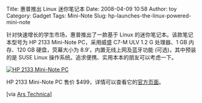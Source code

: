 Title: 惠普推出 Linux 迷你笔记本
Date: 2008-04-09 10:58
Author: toy
Category: Gadget
Tags: Mini-Note
Slug: hp-launches-the-linux-powered-mini-note

针对快速增长的学生市场，惠普推出了一款基于 Linux
的迷你笔记本。该款笔记本型号为 HP 2133 Mini-Note PC，采用威盛 C7-M ULV
1.2 G 处理器、1 GB 内存、120 GB 硬盘，荧幕大小为
8.9′，内置无线上网及蓝牙功能 (可选)，其中预装的是 SUSE Linux
操作系统。追求便携、实用本本的朋友可以考虑一下。

[![HP 2133 Mini-Note
PC](http://i.linuxtoy.org/i/2008/04/hp-mini-note.jpg "hp-mini-note")](http://i.linuxtoy.org/i/2008/04/hp-mini-note.jpg)

HP 2133 Mini-Note PC 售价
$499，详情可以查看它的[官方页面](http://h40059.www4.hp.com/hp2133/?jumpid=ex_r135_uk_en_public_psg/mu/-/hp2133)。

[via [Ars
Technica](http://arstechnica.com/journals/linux.ars/2008/04/08/new-hp-education-subnotebook-ships-with-suse)]
